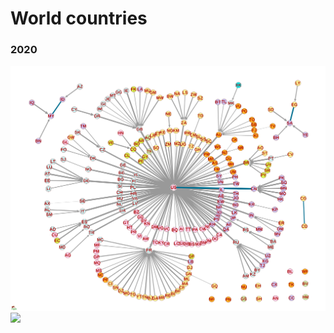# World countries

### 2020

<img src="https://raw.githubusercontent.com/bavla/OpenAlex/main/Countries/pics/WorldCo2020.svg?sanitize=true" width="700">

<img src="https://raw.githubusercontent.com/bavla/OpenAlex/main/Countries/pics/Wmat2020.svg?sanitize=true" width="1000">
